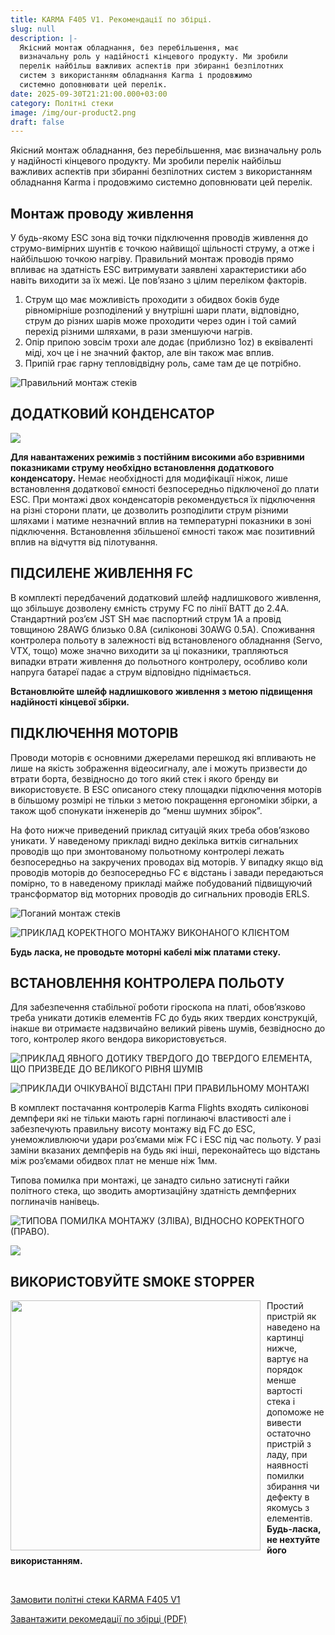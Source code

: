 ```yaml
---
title: KARMA F405 V1. Рекомендації по збірці.
slug: null
description: |-
  Якісний монтаж обладнання, без перебільшення, має
  визначальну роль у надійності кінцевого продукту. Ми зробили
  перелік найбільш важливих аспектів при збиранні безпілотних
  систем з використанням обладнання Karma і продовжимо
  системно доповнювати цей перелік.
date: 2025-09-30T21:21:00.000+03:00
category: Політні стеки
image: /img/our-product2.png
draft: false
---
```

<p class="text-center">Якісний монтаж обладнання, без перебільшення, має 
визначальну роль у надійності кінцевого продукту. Ми зробили 
перелік найбільш важливих аспектів при збиранні безпілотних 
систем з використанням обладнання Karma і продовжимо 
системно доповнювати цей перелік. 
</p>
<h2>Монтаж проводу живлення</h2>
<p>У будь-якому ESC зона від точки підключення проводів живлення до
струмо-вимірних шунтів є точкою найвищої щільності струму, а отже і
найбільшою точкою нагріву. Правильний монтаж проводів прямо впливає на
здатність ESC витримувати заявлені характеристики або навіть виходити за їх
межі. Це пов’язано з цілим переліком факторів. </p>

<ol>
<li>Струм що має можливість проходити з обидвох боків буде рівномірніше
розподілений у внутрішні шари плати, відповідно, струм до різних шарів
може проходити через один і той самий перехід різними шляхами, в рази
зменшуючи нагрів.</li>
<li>Опір припою зовсім трохи але додає (приблизно 1oz) в еквіваленті міді, хоч це і не значний фактор,  але він також має вплив.</li>
<li>Припій грає гарну тепловідвідну роль, саме там де це потрібно.</li>
</ol>
<div class="text-center">

![Правильний монтаж стеків](/img/pravilniy_montaz_stekiv.jpg "Правильний монтаж політних стеків")

</div>

<h2>ДОДАТКОВИЙ КОНДЕНСАТОР</h2>

<div class="text-center">

![](/img/kondensator.jpg)

</div>

<p>
<strong>Для навантажених режимів з постійним високими або взривними
показниками струму необхідно встановлення додаткового конденсатору.</strong>
Немає необхідності для модифікації ніжок, лише встановлення додаткової
ємності безпосередньо підключеної до плати ESC. При монтажі двох
конденсаторів рекомендується їх підключення на різні сторони плати, це
дозволить розподілити струм різними шляхами і матиме незначний вплив на
температурні показники в зоні підключення. Встановлення збільшеної ємності
також має позитивний вплив на відчуття від пілотування.

</p>

<h2>ПІДСИЛЕНЕ ЖИВЛЕННЯ FC</h2>

<p>
В комплекті передбачений додатковий шлейф надлишкового живлення, що 
збільшує дозволену ємність струму FC по лінії BATT до 2.4А. Стандартний роз’єм 
JST SH має паспортний струм 1А а провід товщиною 28AWG близько 0.8A 
(силіконові 30AWG 0.5A). Споживання контролера польоту в залежності від 
встановленого обладнання (Servo, VTX, тощо) може значно виходити за ці 
показники, трапляються випадки втрати живлення до польотного контролеру, 
особливо коли напруга батареї падає а струм відповідно піднімається.
</p>

<p><strong>
Встановлюйте шлейф надлишкового живлення з метою підвищення 
надійності кінцевої збірки. 

</strong></p>

<h2>
ПІДКЛЮЧЕННЯ МОТОРІВ 

</h2>

<p>
Проводи моторів є основними джерелами перешкод які впливають не лише на 
якість зображення відеосигналу, але і можуть призвести до втрати борта, 
безвідносно до того який стек і якого бренду ви використовуєте. В ESC 
описаного стеку площадки підключення моторів в більшому розмірі не тільки з 
метою покращення ергономіки збірки, а також щоб спонукати інженерів до 
“менш шумних збірок”. 

</p>

<p>
На фото нижче приведений приклад ситуацій яких треба обов’язково уникати. 
У наведеному прикладі видно декілька витків сигнальних проводів що при 
змонтованому польотному контролері лежать безпосередньо на закручених 
проводах від моторів. У випадку якщо від проводів моторів до безпосередньо 
FC є відстань і завади передаються помірно, то в наведеному прикладі майже 
побудований підвищуючий трансформатор від моторних проводів до 
сигнальних проводів ERLS.

</p>

<div class="text-center">

![Поганий монтаж стеків](/img/bad_montaz.jpg)

![ПРИКЛАД КОРЕКТНОГО  МОНТАЖУ ВИКОНАНОГО  КЛІЄНТОМ](/img/good_montaz.jpg)

<p><strong>
Будь ласка, не проводьте моторні кабелі між платами стеку. 

</strong></p>

</div>

<h2>
ВСТАНОВЛЕННЯ КОНТРОЛЕРА ПОЛЬОТУ
</h2>
<p>
Для забезпечення стабільної роботи гіроскопа на платі, обов’язково треба 
уникати дотиків елементів FC до будь яких твердих конструкцій, інакше ви 
отримаєте надзвичайно великий рівень шумів, безвідносно до того, контролер 
якого вендора використовується. 

</p>

![ПРИКЛАД  ЯВНОГО ДОТИКУ  ТВЕРДОГО ДО ТВЕРДОГО  ЕЛЕМЕНТА, ЩО ПРИЗВЕДЕ  ДО ВЕЛИКОГО РІВНЯ ШУМІВ](/img/kontroler-bad.jpg)

![ПРИКЛАДИ ОЧІКУВАНОЇ  ВІДСТАНІ ПРИ  ПРАВИЛЬНОМУ МОНТАЖІ](/img/kontroler-good.jpg)

<p>
В комплект постачання контролерів Karma Flights входять силіконові 
демпфери які не тільки мають гарні поглинаючі властивості але і забезпечують 
правильну висоту монтажу від FC до ESC, унеможливлюючи удари роз’ємами 
між FC і ESC під час польоту. У разі заміни вказаних демпферів на будь які інші, 
переконайтесь що відстань між роз’ємами обидвох плат не менше ніж 1мм.

</p>

<p>
Типова помилка при монтажі, це занадто сильно затиснуті гайки політного 
стека, що зводить амортизаційну здатність демпферних поглиначів нанівець.

</p>

<div class="text-center">

![ТИПОВА ПОМИЛКА МОНТАЖУ (ЗЛІВА), ВІДНОСНО КОРЕКТНОГО (ПРАВО). ](/img/momtaz-stekiv-no.jpg)

![](/img/giroskop.jpg)
<h2> ВИКОРИСТОВУЙТЕ SMOKE STOPPER</h2>
<img src="/img/stopper.jpg" style="float:left; margin-right:10px; width:400px;" />
<p style="text-align:left;">Простий пристрій як наведено 
на картинці нижче, вартує на 
порядок менше вартості стека і 
допоможе не вивести остаточно 
пристрій з ладу, при наявності 
помилки збирання чи дефекту в 
якомусь з елементів.<br>
 <strong>Будь-ласка, не нехтуйте його 
використанням.</strong></p>

<p class="text-center" style="clear:both;">
<br>


<a href="/catalog/flight-stack-karma-f405-v1/">

Замовити політні стеки  KARMA F405 V1
</a><br>

<a href="/assets/Karma_best_practices_UA.pdf">

Завантажити рекомедації по збірці (PDF)</a>

</p>




</div>

